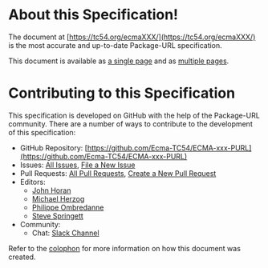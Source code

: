 # About this Specification!

The document at [https://tc54.org/ecmaXXX/](https://tc54.org/ecmaXXX/) is the most accurate and up-to-date Package-URL specification.

This document is available as [a single page](https://ecma-tc54.github.io/ECMA-xxx-PURL/) and as [multiple pages](https://ecma-tc54.github.io/ECMA-xxx-PURL/multipage/).

# Contributing to this Specification

This specification is developed on GitHub with the help of the Package-URL community. There are a number of ways to contribute to the development of this specification:

* GitHub Repository: [https://github.com/Ecma-TC54/ECMA-xxx-PURL](https://github.com/Ecma-TC54/ECMA-xxx-PURL)
* Issues: [All Issues](https://github.com/Ecma-TC54/ECMA-xxx-PURL/issues), [File a New Issue](https://github.com/Ecma-TC54/ECMA-xxx-PURL/issues/new)
* Pull Requests: [All Pull Requests](https://github.com/Ecma-TC54/ECMA-xxx-PURL/pulls), [Create a New Pull Request](https://github.com/Ecma-TC54/ECMA-xxx-PURL/pulls/new)
* Editors:
  * [John Horan](mailto:jmhoran@aboutcode.org)
  * [Michael Herzog](mailto:mjherzog@aboutcode.org)
  * [Philippe Ombredanne](mailto:pombredanne@aboutcode.org)
  * [Steve Springett](mailto:steve.springett@owasp.org)
* Community:
  * Chat: [Slack Channel](https://cyclonedx.slack.com/archives/C06KTE3BWEB)

Refer to the [colophon](https://ecma-tc54.github.io/ECMA-xxx-PURL/#sec-colophon) for more information on how this document was created.

